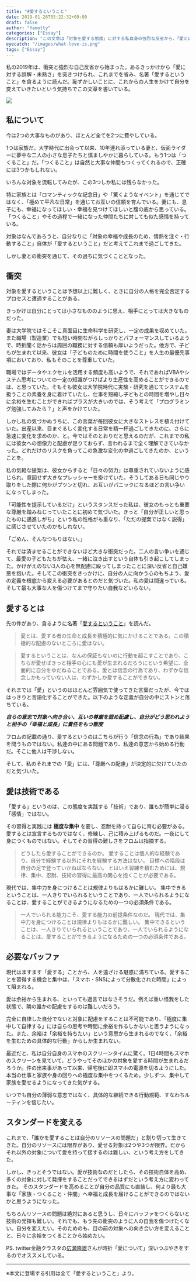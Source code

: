 ```yaml
---
title: "#愛するということ"
date: 2019-01-26T05:22:32+09:00
draft: false
author: "Yamotty"
categories: ["Essay"]
description: "この文章は「対象を愛する態度」に対する私自身の強烈な反省から、「愛とはなにか」を見つめ直し、そして自分を変えていきたいという強い気持ちで書いている。"
eyecatch: "/images/what-love-is.png"
tags: ["Essay"]
---
```


私の2019年は、衝突と強烈な自己反省から始まった。あるきっかけから「愛に対する誤解・未熟さ」を突きつけられ、これまでを省み、名著「愛するということ」を貪るように読んだ。恥ずかしいことに、これからの人生をかけて自分を変えていきたいという気持ちでこの文章を書いている。<!--more-->

<a target="_blank"  href="https://www.amazon.co.jp/gp/product/4314005580/ref=as_li_tl?ie=UTF8&camp=247&creative=1211&creativeASIN=4314005580&linkCode=as2&tag=mrnoize08-22&linkId=e5cb9fd503367889349149b732edab3f"><img border="0" src="//ws-fe.amazon-adsystem.com/widgets/q?_encoding=UTF8&MarketPlace=JP&ASIN=4314005580&ServiceVersion=20070822&ID=AsinImage&WS=1&Format=_SL250_&tag=mrnoize08-22" ></a><img src="//ir-jp.amazon-adsystem.com/e/ir?t=mrnoize08-22&l=am2&o=9&a=4314005580" width="1" height="1" border="0" alt="" style="border:none !important; margin:0px !important;" />


## 私について

今は2つの大事なものがあり、ほとんど全てを2つに費やしている。

1つは家族だ。大学時代に出会って以来、10年連れ添っている妻と、仮面ライダーに夢中な二人の小さな息子たちと慎ましやかに暮らしている。もう1つは「つくること」だ。「つくること」は自然と大事な仲間もつくってくれるので、正確には3つかもしれない。

いろんな対象を流転してみたが、この3つしか私には残らなかった。

特に家族とは「ロマンティックな記念日」や「驚くようなイベント」を通じてではなく、「極めて平凡な日常」を通じてお互いの信頼を育んでいる。妻にも、息子にも、幸福になってほしい・幸福を見つけてほしいと腹の底から思っている。「つくること」やその過程で一緒になった仲間たちに対しても似た感情を持っている。

対象はなんであろうと、自分なりに「対象の幸福や成長のため、情熱を注ぐ・行動すること」自体が「愛するということ」だと考えてこれまで過ごしてきた。

しかし妻との衝突を通じて、その過ちに気づくこととなった。

## 衝突

対象を愛するということは予想以上に難しく、ときに自分の人格を完全否定するプロセスと遭遇することがある。

きっかけは自分にとっては小さなもののように思え、相手にとっては大きなものだった。

妻は大学院ではそこそこ真面目に生命科学を研究し、一定の成果を収めていた。また職場（製造業）でも短い時間ながらしっかりとパフォーマンスしているようで、時折聞く話からは周囲の職務に対する信頼も厚いようだった。他方で、子どもが生まれて以来、彼女は「子どものために時間を使うこと」を人生の最優先事項においており、私もそのことを尊重していた。

職場ではデータやエクセルを活用する頻度も高いようで、それであればVBAやシステム思考についての一定の知識がつけばより生産性を高めることができるのでは、と思っていた。そもそも彼女は大学院時代に実験・研究を通じてシステムを扱うことの素養を身に着けていたし、仕事を短縮し子どもとの時間を増やし日々に余裕を生むことができればプラスが大きいのでは、そう考えて「プログラミング勉強してみたら？」と声をかけていた。

しかし私の気づかぬうちに、この言葉が毎回彼女に大きなストレスを植え付けていた。出産以来、目まぐるしく変化する日常を精一杯過ごしてきたのに、さらに急速に変化を求めのか、と。今ではそのとおりだと思えるのだが、これまでの私には彼女への想像力と配慮が足りておらず、言われるまで全く理解できていなかった。どれだけのリスクを負ってこの急激な変化の中過ごしてきたのか、ということを。

私の気軽な提案は、彼女からすると「日々の努力」は尊重されていないように感じられ、意図せず大きなプレッシャーを掛けていた。そうしてある日も同じやり取りをした際に何かがプツンと切れ、お互いがパニックになるほどの言い争いになってしまった。

「可能性を提示しているだけ」というスタンスだった私は、彼女のもっとも重要な尊厳を踏みねじっていたことに初めて気づいた。きっと「自分が正しいと思ったものに邁進しがち」という私の性格がも重なり、「ただの提案ではなく説得」に感じさせていたのかもしれない。

「ごめん、そんなつもりはない。」

それでは済ませることができないほど大きな衝突だった。二人の言い争いを通じて、最愛の子どもたちが怯え、一緒に泣き出すという自体も引き起こしてしまった。かけがえのない3人の心を無配慮に殴ってしまったことに深い反省と自己嫌悪を抱いた。そしてこの衝突をきっかけに、自分の人に向かう心のもちよう、愛の定義を根底から変える必要があるとのだと気づいた。私の愛は間違っている。そして最も大事な人を傷つけてまで守りたい自我などいらない。


## 愛するとは

先の件があり、貪るように名著「[愛するということ](https://www.amazon.co.jp/%E6%84%9B%E3%81%99%E3%82%8B%E3%81%A8%E3%81%84%E3%81%86%E3%81%93%E3%81%A8-%E6%96%B0%E8%A8%B3%E7%89%88-%E3%82%A8%E3%83%BC%E3%83%AA%E3%83%83%E3%83%92%E3%83%BB%E3%83%95%E3%83%AD%E3%83%A0-ebook/dp/B07HWQ9PGJ/ref=as_li_ss_tl?_encoding=UTF8&qid=1546731425&sr=8-1&linkCode=sl1&tag=mrnoize08-22&linkId=e568760a7a8ed6ecd3742ae8ca21c9ad&language=ja_JP)」を読んだ。

>愛とは、愛する者の生命と成長を積極的に気にかけることである。この積極的な配慮のないところに愛はない。

>愛するということは、なんの保証もないのに行動を起こすことであり、こちらが愛せばきっと相手の心にも愛が生まれるだろうにという希望に、全面的に自分をゆだねることである。愛とは信念の行為であり、わずかな信念しかもっていない人は、わずかしか愛することができない。  

それまでは「愛」というのはほとんど雰囲気で使ってきた言葉だったが、今でははっきりと言語化することができた。以下のような定義が自分の中にストンと落ちている。

***自らの意志で対象へ向き合い、互いの尊厳を認め配慮し、自分がどう思われようと相手の「幸福と成長」に責任をもつ態度***

フロムの記載の通り、愛するというのはこちらが行う「信念の行為」であり結果を問うものではない。私達の中にある問題であり、私達の意志から始める行動だ。そこに他人は干渉しない。

そして、私のそれまでの「愛」には、「尊厳への配慮」が決定的に欠けていたのだと気づいた。

## 愛は技術である

「愛する」というのは、この態度を実践する「技術」であり、誰もが簡単に浸る「感情」ではない。

その習得と実践には **極度な集中** を要し、忍耐を持って自らに育む必要がある。愛するとは宣言するものではなく、修練し、己に積み上げるものだ。一夜にして身につくものではない。そしてその習得の難しさをフロムは指摘する。


>どうしたら愛することができるのか。
愛することは個人的な経験であり、自分で経験する以外にそれを経験する方法はない。
目標への階段は自分の足で登っていかねばならない。
とはいえ習練を積むためには、規律、集中、忍耐、技術の習得に最高の関心を抱くことが必要である。

>
現代では、集中力を身につけることは規律よりもはるかに難しい。
集中できるということは、一人きりでいられるということであり、一人でいられるようになることは、愛することができるようになるための一つの必須条件である。

>一人でいられる能力こそ、愛する能力の前提条件なのだ。
>現代では、集中力を身につけることは規律よりもはるかに難しい。
集中できるということは、一人きりでいられるということであり、一人でいられるようになることは、愛することができるようになるための一つの必須条件である。

## 必要なバッファ

現代はますます「愛する」ことから、人を遠ざける魅惑に満ちている。愛することを習得する機会と集中は、「スマホ・SNSによって分散化された時間」によって阻まれる。

愛は余裕から生まれる、といっても過言ではなさそうだ。例えば重い怪我をした状態で、隣の誰かの配慮をするのは難しいだろう。

完全に自律した自分でないと対象に配慮をすることは不可能であり、「極度に集中して自律する」には自らの思考や時間に余裕を作るしかないと思うようになった。また、余裕は「余裕を持ちたい」という意思から生まれるのでなく、「余裕を生むための具体的な行動」からしか生まれない。

最近だと、私は自分自身のスマホのスクリーンタイムに驚く。1日4時間もスマホのスクリーンを見ていて、どうやってそのほかの対象を愛する時間が生まれるだろうか。件の出来事があって以来、帰宅後に即スマホの電源を切るようにした。本当の仕事と家族や身の回りへの極度な集中をつくるため。少しずつ、集中して家族を愛せるようになってきた気がする。

いつでも自分の薄弱な意志ではなく、具体的な継続できる行動規範、すなわちルーティンを信じたい。

## スタンダードを変える

これまで、「誰かを愛することは自分のリソースの問題だ」と割り切って生きてきた。自分のリソースには限界があり、愛せる対象は2つや3つが限界。だからそれ以外の対象について愛を持って接するのは難しい、という考え方をしてきた。

しかし、きっとそうではない。愛が技術なのだとしたら、その技術自体を高め、多くの対象に対して発揮をすることだってできるはずだという考え方に変わってきた。
そのスタンダードを高めることが自分の品質にも直結し、何より最も大事な「家族・つくること・仲間」へ幸福と成長を届けることができるのではないかと思うようになった。

もちろんリソースの問題は絶対にあると思うし、日々にバッファをつくらないと技術の発揮も難しい。それでも、もう先の衝突のように人の自我を傷つけたくない。自分を変えたい。そのためのも、目の前の対象への向き合い方を変えることと、日々に余裕をつくることから始めたい。

PS. twitter金融クラスタの[広瀬隆雄](https://twitter.com/hirosetakao)さんが時折「愛について」深いつぶやきをするのでオススメしている。



---
※本文に登場する引用は全て「愛するということ」より。
